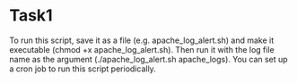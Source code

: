 # Task1
To run this script, save it as a file (e.g. apache_log_alert.sh) and make it executable (chmod +x apache_log_alert.sh). 
Then run it with the log file name as the argument (./apache_log_alert.sh apache_logs). 
You can set up a cron job to run this script periodically.
